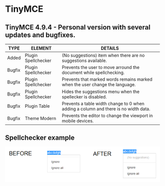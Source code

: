 # TinyMCE

## TinyMCE 4.9.4 - Personal version with several updates and bugfixes.

TYPE | ELEMENT | DETAILS
--- | --- | --- |
Added | Plugin Spellchecker | (No suggestions) item when there are no suggestions available.
Bugfix | Plugin Spellchecker | Prevents the user to move arround the document while spellchecking.
Bugfix | Plugin Spellchecker | Prevents that marked words remains marked when the user change the language.
Bugfix | Plugin Spellchecker | Hides the suggestions menu when the spellecker is disabled.
Bugfix | Plugin Table | Prevents a table width change to 0 when adding a column and there is no width data.
Bugfix | Theme Modern | Prevents the editor to change the viewport in mobile devices.

## Spellchecker example

![alt spellchecker](https://raw.githubusercontent.com/lrusso/tinymce/master/spellchecker.png)
